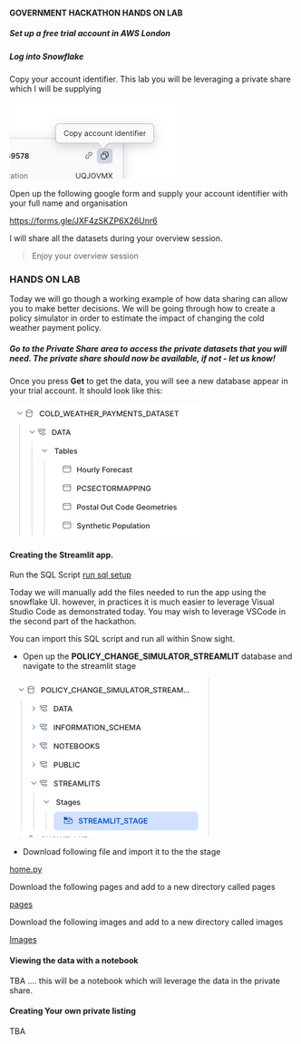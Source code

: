 #### GOVERNMENT HACKATHON HANDS ON LAB

##### Set up a free trial account in AWS London

##### Log into Snowflake


Copy your account identifier.  This lab you will be leveraging a private share which I will be supplying

![alt text](image.png)

Open up the following google form and supply your account identifier with your full name and organisation

https://forms.gle/JXF4zSKZP6X26Unr6




I will share all the datasets during your overview session.

> Enjoy your overview session

### HANDS ON LAB

Today we will go though a working example of how data sharing can allow you to make better decisions.  We will be going through how to create a policy simulator in order to estimate the impact of changing the cold weather payment policy.

##### Go to the Private Share area to access the private datasets that you will need.  The private share should now be available, if not - let us know!

Once you press **Get** to get the data, you will see a new database appear in your trial account.  It should look like this:

![alt text](image-1.png)



#### Creating the Streamlit app.


Run the SQL Script [run sql setup](sql_setup.sql)

Today we will manually add the files needed to run the app using the snowflake UI.  however, in practices it is much easier to leverage Visual Studio Code as demonstrated today.  You may wish to leverage VSCode in the second part of the hackathon.

You can import this SQL script and run all within Snow sight.


- Open up the **POLICY_CHANGE_SIMULATOR_STREAMLIT** database and navigate to the streamlit stage

![alt text](image-2.png)

- Download following file and import it to the the stage

[home.py](Home.py)

Download the following pages and add to a new directory called pages

[pages](/Users/boconnor/government_hackathon/pages)

Download the following images and add to a new directory called images

[Images](/Users/boconnor/government_hackathon/images)


#### Viewing the data with a notebook



TBA   .... this will be a notebook which will leverage the data in the private share.

#### Creating Your own private listing

TBA
